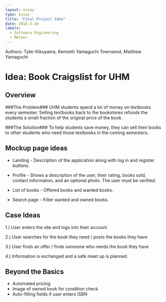 ```yaml
---
layout: essay
type: essay
title: "Final Project Idea"
date: 2018-3-20
labels:
  - Software Engineering
  - Meteor
---
```


Authors: Tyler Kikuyama, Kenneth Yamaguchi Townsend, Matthew Yamaguchi
# Idea: Book Craigslist for UHM #
## Overview ##
###The Problem###
UHM students spend a lot of money on textbooks every semester.  Selling textbooks back to the bookstores refunds the students a small fraction of the original price of the book.

###The Solution###
To help students save money, they can sell their books to other students who need those textbooks in the coming semesters.

## Mockup page ideas ##
* Landing - Description of the application along with log in and register buttons.

* Profile - Shows a description of the user, their rating, books sold, contact information, and an optional photo.  The user must be verified.

* List of books - Offered books and wanted books.

* Search page - Filter wanted and owned books.

## Case Ideas ##
1.) User enters the site and logs into their account

2.) User searches for the book they need / posts the books they have

3.) User finds an offer / finds someone who needs the book they have

4.) Information is exchanged and a safe meet up is planned.

## Beyond the Basics ##
* Automated pricing
* Image of owned book for condition check
* Auto-filling fields if user enters ISBN
